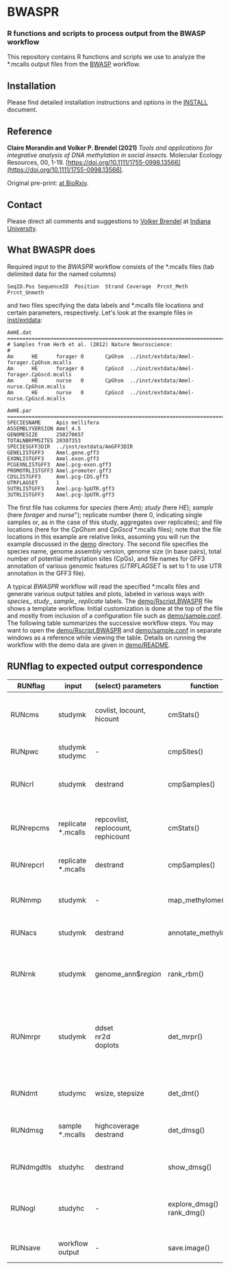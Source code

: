 # BWASPR
### R functions and scripts to process output from the BWASP workflow

This repository contains R functions and scripts we use to analyze the
\*.mcalls output files from the [BWASP](https://github.com/brendelgroup/BWASP) workflow.


## Installation
Please find detailed installation instructions and options in the
[INSTALL](./INSTALL.md) document.


## Reference

__Claire Morandin and Volker P. Brendel (2021)__
 _Tools and applications for integrative analysis of DNA methylation in social insects._
Molecular Ecology Resources, 00, 1-19. [https://doi.org/10.1111/1755-0998.13566](https://doi.org/10.1111/1755-0998.13566).

Original pre-print: [at BioRxiv](https://www.biorxiv.org/content/10.1101/2021.08.19.457008v3).


## Contact

Please direct all comments and suggestions to
[Volker Brendel](<mailto:vbrendel@indiana.edu>)
at [Indiana University](http://brendelgroup.org/).


## What BWASPR does
Required input to the _BWASPR_ workflow consists of the \*.mcalls files (tab
delimited data for the named columns)

```{bash}
SeqID.Pos SequenceID  Position  Strand Coverage  Prcnt_Meth  Prcnt_Unmeth
```
and two files specifying the data labels and \*.mcalls file locations and
certain parameters, respectively.
Let's look at the example files in [inst/extdata](./inst/extdata):

```
AmHE.dat
================================================================================
# Samples from Herb et al. (2012) Nature Neuroscience:
#
Am      HE      forager 0       CpGhsm  ../inst/extdata/Amel-forager.CpGhsm.mcalls
Am      HE      forager 0       CpGscd  ../inst/extdata/Amel-forager.CpGscd.mcalls
Am      HE      nurse   0       CpGhsm  ../inst/extdata/Amel-nurse.CpGhsm.mcalls
Am      HE      nurse   0       CpGscd  ../inst/extdata/Amel-nurse.CpGscd.mcalls
```

```
AmHE.par
================================================================================
SPECIESNAME     Apis mellifera
ASSEMBLYVERSION Amel_4.5
GENOMESIZE      250270657
TOTALNBRPMSITES 20307353
SPECIESGFF3DIR  ../inst/extdata/AmGFF3DIR
GENELISTGFF3    Amel.gene.gff3
EXONLISTGFF3    Amel.exon.gff3
PCGEXNLISTGFF3  Amel.pcg-exon.gff3
PROMOTRLISTGFF3 Amel.promoter.gff3
CDSLISTGFF3     Amel.pcg-CDS.gff3
UTRFLAGSET      1
5UTRLISTGFF3    Amel.pcg-5pUTR.gff3
3UTRLISTGFF3    Amel.pcg-3pUTR.gff3
```

The first file has columns for _species_ (here _Am_); _study_ (here _HE_);
_sample_ (here _forager_ and _nurse_"); replicate number (here 0, indicating
single samples or, as in the case of this study, aggregates over replicates);
and file locations (here for the _CpGhsm_ and _CpGscd_ \*.mcalls files);
note that the file locations in this example are relative links, assuming you
will run the example discussed in the [demo](./demo) directory.
The second file specifies the species name, genome assembly version, genome
size (in base pairs), total number of potential methylation sites (CpGs), and
file names for GFF3 annotation of various genomic features (_UTRFLAGSET_ is set
to 1 to use UTR annotation in the GFF3 file).

A typical *BWASPR* workflow will read the specified \*.mcalls files and
generate various output tables and plots, labeled in various ways with
_species_\_ _study_\_ _sample_\_ _replicate_ labels.
The [demo/Rscript.BWASPR](./demo/Rscript.BWASPR) file shows a template
workflow.
Initial customization is done at the top of the file and mostly from
inclusion of a configuration file such as
[demo/sample.conf](./demo/sample.conf).
The following table summarizes the successive workflow steps.
You may want to open the [demo/Rscript.BWASPR](./demo/Rscript.BWASPR) and
[demo/sample.conf](./demo/sample.conf) in separate windows as a reference
while viewing the table.
Details on running the workflow with the demo data are given in
[demo/README](./demo/README.md).


## RUNflag to expected output correspondence

| RUNflag    | input                 | (select) parameters        | function                      | theme                                           | output files                                                                                                         |
|------------|-----------------------|----------------------------|-------------------------------|-------------------------------------------------|----------------------------------------------------------------------------------------------------------------------|
| RUNcms     | studymk               | covlist, locount, hicount  | cmStats()                     | sample coverage and methylation statistics      | cms-\*.txt<br/>cms-\*.pdf                                                                                            |
| RUNpwc     | studymk<br/>studymc   | -                          | cmpSites()                    | pairwise sample comparisons                     | pwc-\*.vs.\*.txt                                                                                                     |
| RUNcrl     | studymk               | destrand                   | cmpSamples()                  | correlations between aggregate samples          | crl-\*.txt<br/>crl-\*.pdf                                                                                            |
|            |                       |                            |                               |                                                 |                                                                                                                      |
| RUNrepcms  | replicate \*.mcalls   | repcovlist,<br/>replocount, rephicount | cmStats()                     | replicate coverage and methylation statistics   | repcms-\*.txt<br/>repcms-\*.pdf                                                                                      |
| RUNrepcrl  | replicate \*.mcalls   | destrand                 | cmpSamples()                    | correlations between replicates                 | repcrl-\*.txt<br/>repcrl-\*.pdf                                                                                        |
|            |                       |                            |                               |                                                 |                                                                                                                      |
| RUNmmp     | studymk               | -                          | map_methylome()               | methylation to annotation maps                  | mmp-\*.txt                                                                                                           |
| RUNacs     | studymk               | destrand                   | annotate_methylome()          | annotation of common sites                      | acs-\*.txt                                                                                                           |
| RUNrnk     | studymk               | genome_ann$*region*        | rank_rbm()                    | ranked genes and promoters                      | ranked-\*.txt<br/>sites-in-\*.txt<br/>rnk-sig-\*.pdf<br/>sip-\*.txt<br/>rnk-sip-\*.txt<br/>rnk-sip-\*.pdf                |
| RUNmrpr    | studymk               | ddset<br/>nr2d<br/>doplots | det_mrpr()                    | methylation-rich and -poor regions              | dst-\*.txt<br/>\*ds-\*.pdf<br/>mdr-\*.tab<br/>mdr-\*.bed<br/>mpr-\*.txt<br/>mrr-\*.txt<br/>rmp-\*.txt<br/>gwr-\*.txt |
|            |                       |                            |                               |                                                 |                                                                                                                      |
| RUNdmt     | studymc               | wsize, stepsize            | det_dmt()                     | differentially methylated tiles and genes       | dmt-\*.txt<br/>dmg-\*.txt                                                                                            |
| RUNdmsg    | sample \*.mcalls<br/> | highcoverage<br/>destrand  | det_dmsg()                    | differentially methylated sites and genes       | dms-\*.txt<br/>dmg-\*.txt                                                                                            |
| RUNdmgdtls | studyhc               | destrand                   | show_dmsg()                   | details for differentially methylated genes     | dmg-\*.vs.\*_details.txt<br/>dmg-\*.vs.*_heatmaps.pdf                                                              |
| RUNogl     | studyhc               | -                          | explore_dmsg()<br/>rank_dmg() | ranked lists of differentially methylated genes | ogl-\*.txt<br/>rnk-dmg-\*.vs.\*.txt<br/>rnk-dmg-\*.vs.\*.pdf<br/>wrt-*.txt                                           |
|            |                       |                            |                               |                                                 |                                                                                                                      |
| RUNsave    | workflow output       | -                          | save.image()                  | save image of workflow output                   | \*.RData                                                                                                             |
